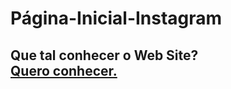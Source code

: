 # Página-Inicial-Instagram

## Que tal conhecer o Web Site?<br> <a href="https://marvinreissantos.github.io/Pagina-Inicial-Instagram/index.html" target="_blank">Quero conhecer.</a>
